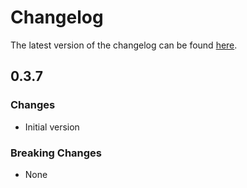 # Changelog

The latest version of the changelog can be found [here](/Azure/bicep-registry-modules/blob/main/avm/res/consumption/budget/CHANGELOG.md).

## 0.3.7

### Changes

- Initial version

### Breaking Changes

- None
